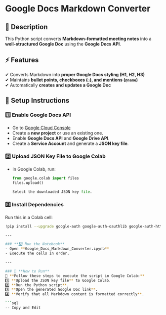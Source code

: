 # Google Docs Markdown Converter

## 📌 Description
This Python script converts **Markdown-formatted meeting notes** into a **well-structured Google Doc** using the **Google Docs API**.

## ⚡ Features
✔ Converts Markdown into **proper Google Docs styling (H1, H2, H3)**  
✔ Maintains **bullet points, checkboxes (`☐`), and mentions (`@name`)**  
✔ Automatically **creates and updates a Google Doc**  

## 🚀 Setup Instructions
### **1️⃣ Enable Google Docs API**
- Go to [Google Cloud Console](https://console.cloud.google.com/)
- Create a **new project** or use an existing one.
- Enable **Google Docs API** and **Google Drive API**.
- Create a **Service Account** and generate a **JSON key file**.

### **2️⃣ Upload JSON Key File to Google Colab**
- In Google Colab, run:
  ```python
  from google.colab import files
  files.upload()
  
  Select the downloaded JSON key file.

### **3️⃣ Install Dependencies**  
Run this in a Colab cell:  
```sh
!pip install --upgrade google-auth google-auth-oauthlib google-auth-httplib2 google-api-python-client gspread

---

### **4️⃣ Run the Notebook**  
- Open **Google_Docs_Markdown_Converter.ipynb**  
- Execute the cells in order.  

---

### 🔗 **How to Run**  
📌 **Follow these steps to execute the script in Google Colab:**  
1️⃣ **Upload the JSON key file** to Google Colab.  
2️⃣ **Run the Python script**.  
3️⃣ **Open the generated Google Doc link**.  
4️⃣ **Verify that all Markdown content is formatted correctly**.  

```sql
-- Copy and Edit

